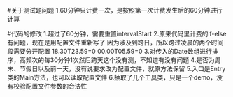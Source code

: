#关于测试题问题
1.60分钟只计费一次，是按照第一次计费发生后的60分钟进行计算

#代码的修改
1.超过了60分钟，需要重置intervalStart
2.原来代码里计费的if-else有问题，现在是用配置文件重新写了
因为涉及到跨日，所以跨过凌晨的两个时间段需要分开配置
18.30T23.59=0
00.00T05.59=0
3.对传入的Date数组进行排序，高频次的每30分钟1次然后跨天这个没有测，不知道有没有问题
4.是否为周末、节假日以及前一天，没有说要求改为配置文件，就原方法保留
5.入口是Entry类的Main方法，也可以读取配置文件
6.抽取了几个工具类，只是一个demo，没有校验配置文件参数的合法性
